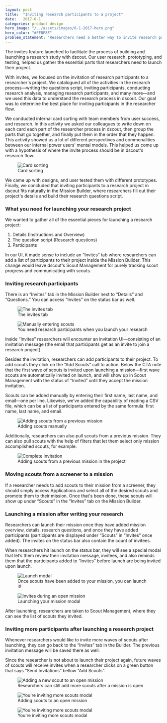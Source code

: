 ```yaml
---
layout: post
title:  "Inviting research participants to a project"
date:   2017-6-1
categories: product design
hero_image: "/../assets/images/6-1-2017-hero.png"
hero_color: "#FF8F8F"
problem_statement: "Researchers need a better way to invite research participants to their projects."
---
```

The invites feature launched to facilitate the process of building and launching a research study with dscout. Our user research, prototyping, and testing, helped us gather the essential parts that researchers need to launch their project.

With invites, we focused on the invitation of research participants to a researcher's project. We catalogued all of the activities in the research process—writing the questions script, inviting participants, conducting research analysis, managing research participants, and many more—and we used this data to understand the research process in dscout. Our goal was to determine the best place for inviting participants in the researcher flow.

We conducted internal card sorting with team members from user success, and research. In this activity we asked our colleagues to write down on each card each part of the researcher process in dscout, then group the parts that go together, and finally put them in the order that they happen. This activity showed us a lot of different perspectives and commonalities between our internal power users' mental models. This helped us come up with a hypothesis of where the invite process should be in dscout's research flow.

<figure>
	<img src="../../../../../../assets/images/card-sort.png" title="Card sorting" />
	<figcaption class="media-caption center">Card sorting</figcaption>
</figure>

We came up with designs, and user tested them with different prototypes. Finally, we concluded that inviting participants to a research project in dscout fits naturally in the Mission Builder, where researchers fill out their project's details and build their research questions script.

### What you need for launching your research project
We wanted to gather all of the essential pieces for launching a research project:

1. Details (Instructions and Overview)
2. The question script (Research questions)
3. Participants

In our UI, it made sense to include an “Invites” tab where researchers can add a list of participants to their project inside the Mission Builder. This change would leave dscout's Scout Management for purely tracking scout progress and communicating with scouts.

### Inviting research participants

There is an “Invites” tab in the Mission Builder next to “Details” and “Questions.” You can access “Invites” on the status bar as well.

<figure>
	<img src="../../../../../../assets/images/invites-1.png" title="The invites tab" />
	<figcaption class="media-caption center">The invites tab</figcaption>
</figure>

<figure>
	<img src="../../../../../../assets/images/invites-2.png" title="Manually entering scouts" />
	<figcaption class="media-caption center">You need research participants when you launch your research</figcaption>
</figure>

Inside “Invites” researchers will encounter an invitation UI—consisting of an invitation message (the email that participants get as an invite to join a research project).

Besides the invitation, researchers can add participants to their project. To add scouts they click on the “Add Scouts” call to action. Below the CTA note that the first wave of scouts is invited upon launching a mission—first wave scouts are automatically invited on launch, and will show up in Scout Management with the status of “Invited” until they accept the mission invitation.

Scouts can be added manually by entering their first name, last name, and email—one per line. Likewise, we’ve added the capability of reading a CSV file, which can be a list of participants entered by the same formula: first name, last name, and email.

<figure>
	<img src="../../../../../../assets/images/invites-3.png" title="Adding scouts from a previous mission" />
	<figcaption class="media-caption center">Adding scouts manually</figcaption>
</figure>

Additionally, researchers can also pull scouts from a previous mission. They can also pull scouts with the help of filters that let them select only mission accomplished scouts, for example.

<figure>
	<img src="../../../../../../assets/images/invites-4.png" title="Complete invitation" />
	<figcaption class="media-caption center">Adding scouts from a previous mission in the project</figcaption>
</figure>

### Moving scouts from a screener to a mission

If a researcher needs to add scouts to their mission from a screener, they should simply access Applications and select all of the desired scouts and promote them to their mission. Once that's been done, these scouts will show up under “Scouts” in the “Invites” tab on the Mission Builder.

### Launching a mission after writing your research

Researchers can launch their mission once they have added mission overview, details, research questions, and once they have added participants (participants are displayed under “Scouts” in “Invites” once added). The invites on the status bar also contain the count of invitees.

When researchers hit launch on the status bar, they will see a special modal that let’s them review their invitation message, invitees, and also reminds them that the participants added to “Invites” before launch are being invited upon launch.

<figure>
	<img src="../../../../../../assets/images/invites-5.png" title="Launch modal" />
	<figcaption class="media-caption center">Once scouts have been added to your mission, you can launch it!</figcaption>
</figure>

<figure>
	<img src="../../../../../../assets/images/invites-6.png" title="Invites during an open mission" />
	<figcaption class="media-caption center">Launching your mission modal</figcaption>
</figure>

After launching, researchers are taken to Scout Management, where they can see the list of scouts they invited.

### Inviting more participants after launching a research project

Whenever researchers would like to invite more waves of scouts after launching, they can go back to the “Invites” tab in the Builder. The previous invitation message will be saved there as well.

Since the researcher is not about to launch their project again, future waves of scouts will receive invites when a researcher clicks on a green button that says “Send Invitations” bellow “Add Scouts”.

<figure>
	<img src="../../../../../../assets/images/invites-7.png" title="Adding a new scout to an open mission" />
	<figcaption class="media-caption center">Researchers can still add more scouts after a mission is open</figcaption>
</figure>

<figure>
	<img src="../../../../../../assets/images/invites-8.png" title="You're inviting more scouts modal" />
	<figcaption class="media-caption center">Adding scouts to an open mission</figcaption>
</figure>

<figure>
	<img src="../../../../../../assets/images/invites-9.png" title="You're inviting more scouts modal" />
	<figcaption class="media-caption center">You're inviting more scouts modal</figcaption>
</figure>
